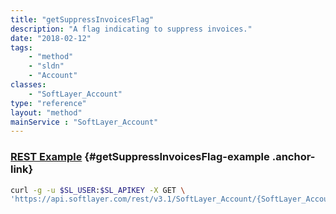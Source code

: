 ```yaml
---
title: "getSuppressInvoicesFlag"
description: "A flag indicating to suppress invoices."
date: "2018-02-12"
tags:
    - "method"
    - "sldn"
    - "Account"
classes:
    - "SoftLayer_Account"
type: "reference"
layout: "method"
mainService : "SoftLayer_Account"
---
```


### [REST Example](#getSuppressInvoicesFlag-example) <a href="/article/rest/"><i class="fas fa-question"></i></a> {#getSuppressInvoicesFlag-example .anchor-link} 
```bash
curl -g -u $SL_USER:$SL_APIKEY -X GET \
'https://api.softlayer.com/rest/v3.1/SoftLayer_Account/{SoftLayer_AccountID}/getSuppressInvoicesFlag'
```
